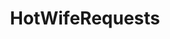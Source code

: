 ---
title: HotWifeRequests
crosslinks:
- RedditsNSFW
- Swingers
- CuckqueanCommunity
- HotWifeLifestyle
- cuckquean
- tm4fn10
---